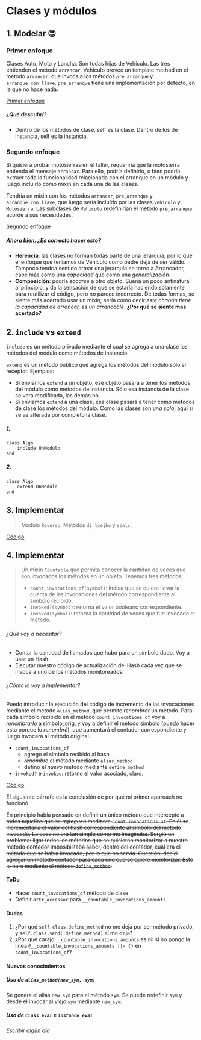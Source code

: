 
# Clases y módulos

## 1. Modelar 😍

### Primer enfoque
Clases Auto, Moto y Lancha. Son todas hijas de Vehículo. Las tres entienden el método `arrancar`. Vehículo provee un template method en el método `arrancar`, que invoca a los métodos `pre_arranque` y `arranque_con_llave`. `pre_arranque` tiene una implementación por defecto, en la que no hace nada.

[Primer enfoque](./extras/02_01_first_attempt.rb)

##### ¿Qué descubrí?
* Dentro de los métodos de clase, self es la clase. Dentro de los de instancia, self es la instancia.

### Segundo enfoque
Si quisiera probar motosierras en el taller, requeriría que la motosierra entienda el mensaje `arrancar`. Para ello, podría definirlo, o bien podría extraer toda la funcionalidad relacionada con el arranque en un módulo y luego incluirlo como mixin en cada una de las clases.

Tendría un mixin con los métodos `arrancar`, `pre_arranque` y `arranque_con_llave`, que luego sería incluído por las clases `Vehiculo` y `Motosierra`. Las subclases de `Vehiculo` redefinirían el método `pre_arranque` acorde a sus necesidades.

[Segundo enfoque](./extras/second_attempt.rb)

##### Ahora bien. ¿Es correcto hacer esto?
* **Herencia**: las clases no forman todas parte de una jerarquía, por lo que el enfoque que teníamos de Vehículo como padre deja de ser válido. Tampoco tendría sentido armar una jerarquía en torno a Arrancador, cabe más como una *capacidad* que como una *generalización*.
* **Composición**: podría *sacarse* a otro objeto. Suena un poco antinatural al principio, y da la sensación de que se estaría haciendo solamente para reutilizar el código, pero no parece incorrecto. De todas formas, se siente más acertado usar un mixin; sería como decir *este chabón tiene la capacidad de arrancar, es un arrancable*. **¿Por qué se siente mas acertado?**

## 2. `include` vs `extend`

`include` es un método privado mediante el cual se agrega a una clase los métodos del módulo como métodos de instancia.

`extend` es un método público que agrega los métodos del módulo sólo al receptor. Ejemplos:

* Si enviamos `extend` a un objeto, ese objeto pasará a tener los métodos del módulo como métodos de instancia. Sólo esa instancia de la clase se verá modificada, las demás no.
* Si enviamos `extend` a una clase, esa clase pasará a tener como métodos de clase los métodos del módulo. Como las clases son *una sola*, aquí sí se ve alterada por completo la clase.

##### 1.
```
class Algo
	include UnModulo
end
```

##### 2.
```
class Algo
	extend UnModulo
end
```

## 3. Implementar
> Módulo `Reverso`. Métodos `di_tcejbo` y `ssalc`.

[Código](./codigo/02_03_main.rb)

## 4. Implementar
> Un mixin `Countable` que permita conocer la cantidad de veces que son invocados los métodos en un objeto. Tenemos tres métodos:
>
> * `count_invocations_of(symbol)`: indica que se quiere llevar la cuenta de las invocaciones del método correspondiente al  símbolo recibido.
> * `invoked?(symbol)`: retorna el valor booleano correspondiente.
> * `invoked(symbol)`: retorna la cantidad de veces que fue invocado el método.

###### ¿Qué voy a necesitar?
* Contar la cantidad de llamados que hubo para un símbolo dado. Voy a usar un Hash.
* Ejecutar nuestro código de actualización del Hash cada vez que se invoca a uno de los métodos monitoreados.

###### ¿Cómo lo voy a implementar?
Puedo introducir la ejecución del código de incremento de las invocaciones mediante el método `alias_method`, que permite *renombrar* un método. Para cada símbolo recibido en el método `count_invocations_of` voy a *renombrarlo* a símbolo_orig, y voy a definir el método símbolo (puedo hacer esto porque lo *renombré*), que aumentará el contador correspondiente y luego invocará al método original.

* `count_invocations_of`
	* agrego el símbolo recibido al hash
	* *renombro* el método mediante `alias_method`
	* defino el *nuevo* método mediante `define_method`
* `invoked?` e `invoked`: retorno el valor asociado, claro.

[Código](./codigo/02_04_main.rb)

El siguiente párrafo es la conclusión de por qué mi primer approach no funcionó.

~~En principio había pensado en definir un único método que intercepte a todos aquellos que se *agreguen* mediante `count_invocations_of`. En él se incrementaría el valor del hash correspondiente al símbolo del método invocado. La cosa no era tan simple como me imaginaba. Surgió un problema: ligar todos los métodos que se quisieran monitorizar a nuestro método contador imposibilitaba saber, dentro del contador, cuál era el método que se había invocado, por lo que no servía. Cuestión, decidí agregar un método contador para cada uno que se quiere monitorizar. Esto lo haré mediante el método `define_method`.~~

#### ToDo
* Hacer `count_invocations_of` método de clase.
* Definir `attr_accessor` para `__countable_invocations_amounts`.

#### Dudas
1. ¿Por qué `self.class.define_method` no me deja por ser método privado, y `self.class.send(:define_method)` sí me deja?
2. ¿Por qué carajo `__countable_invocations_amounts` es nil si no pongo la línea `@__countable_invocations_amounts ||= {}` en `count_invocations_of`?

#### Nuevos conocimientos
##### Uso de `alias_method(new_sym, sym)`
Se genera el alias `new_sym` para el método `sym`. Se puede redefinir `sym` y desde él invocar al *viejo* `sym` mediante `new_sym`.

##### Uso de `class_eval` e `instance_eval`
*Escribir algún día*